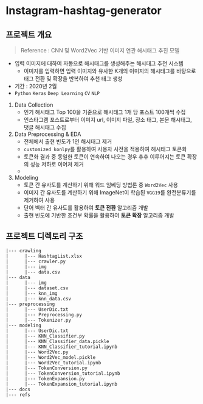 # Instagram-hashtag-generator

## 프로젝트 개요

> Reference : CNN 및 Word2Vec 기반 이미지 연관 해시태그 추진 모델

- 입력 이미지에 대하여 자동으로 해시태그를 생성해주는 해시태그 추천 시스템
    - 이미지를 입력하면 입력 이미지와 유사한 K개의 이미지의 해시태그를 바탕으로 태그 전환 및 확장을 반복하여 추천 태그 생성
- 기간 : 2020년 2월
- `Python` `Keras` `Deep Learning` `CV` `NLP`
1. Data Collection
    - 인기 해시태그 Top 100을 기준으로 해시태그 1개 당 포스트 100개씩 수집
    - 인스타그램 포스트로부터 이미지 url, 이미지 파일, 장소 태그, 본문 해시태그, 댓글 해시태그 수집
2. Data Preprocessing & EDA
    - 전체에서 출현 빈도가 1인 해시태그 제거
    - `customized konlpy`를 활용하여 사용자 사전을 적용하여 해시태그 토큰화
    - 토큰화 결과 중 동일한 토큰이 연속하여 나오는 경우 추후 이루어지는 토큰 확장의 성능 저하로 이어져 제거
    - 
3. Modeling
    - 토큰 간 유사도를 계산하기 위해 워드 임베딩 방법론 중 `Word2Vec` 사용
    - 이미지 간 유사도를 계산하기 위해 ImageNet이 학습된 `VGG19`를 완전분류기를 제거하여 사용
    - 단어 벡터 간 유사도를 활용하여 **토큰 전환** 알고리즘 개발
    - 출현 빈도에 기반한 조건부 확률을 활용하여 **토큰 확장** 알고리즘 개발

## 프로젝트 디렉토리 구조

    |--- crawling
    |      |--- HashtagList.xlsx
    |      |--- crawler.py
    |      |--- img
    |      |--- data.csv
    |--- data
    |      |--- img
    |      |--- dataset.csv
    |      |--- knn_img
    |      |--- knn_data.csv
    |--- preprocessing
    |      |--- UserDic.txt
    |      |--- Preprocessing.py
    |      |--- Tokenizer.py
    |--- modeling
    |      |--- UserDic.txt
    |      |--- KNN_Classifier.py
    |      |--- KNN_Classifier_data.pickle
    |      |--- KNN_Classifier_tutorial.ipynb
    |      |--- Word2Vec.py
    |      |--- Word2Vec_model.pickle
    |      |--- Word2Vec_tutorial.ipynb
    |      |--- TokenConversion.py
    |      |--- TokenConversion_tutorial.ipynb
    |      |--- TokenExpansion.py
    |      |--- TokenExpansion_tutorial.ipynb
    |--- docs
    |--- refs

